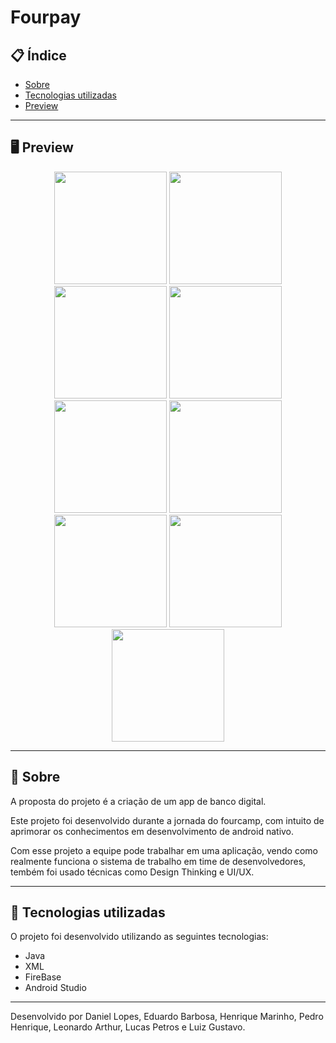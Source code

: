 # Fourpay

## 📋 Índice

- [Sobre](#-Sobre)
- [Tecnologias utilizadas](#-Tecnologias-utilizadas)
- [Preview](#-Preview)

---

## 🖥 Preview 

<div align="center">
    <img src="https://user-images.githubusercontent.com/82883174/155199197-2784d121-f2b5-47d9-907e-6f1833700bdb.png" width="180"> 
    <img src="https://user-images.githubusercontent.com/82883174/155199182-7341d868-3148-433c-8586-2c49e4be9100.png" width="180">
    <img src="https://user-images.githubusercontent.com/82883174/155199190-8f30c7dc-0b92-4db2-b097-4485386782df.png" width="180">
    <img src="https://user-images.githubusercontent.com/82883174/155199195-cc74f05b-2634-4a2a-91e9-7ca3cb9ea013.png" width="180">
    <img src="https://user-images.githubusercontent.com/82883174/155199180-6c6739e2-7869-4de8-bf0a-a7e768acae8a.png" width="180">
    <img src="https://user-images.githubusercontent.com/82883174/155199170-186ac64f-aea2-4309-8fe6-03d760872244.png" width="180">
    <img src="https://user-images.githubusercontent.com/82883174/155199183-feeeb28a-aafc-4136-b9aa-b6cdbb3fbcf2.png" width="180">
    <img src="https://user-images.githubusercontent.com/82883174/155199187-119c4f99-8b4d-4b74-a6cc-53fb5a385711.png" width="180">
    <img src="https://user-images.githubusercontent.com/82883174/155199189-5f40e8bd-7034-498f-b7a9-81c8fa2df295.png" width="180">    
</div>

---

## 📖 Sobre 

A proposta do projeto é a criação de um app de banco digital.
  
Este projeto foi desenvolvido durante a jornada do fourcamp, com intuito de aprimorar os conhecimentos em desenvolvimento de android nativo.

Com esse projeto a equipe pode trabalhar em uma aplicação, vendo como realmente funciona o sistema de trabalho em time de desenvolvedores, tembém foi usado técnicas como Design Thinking e UI/UX.

--- 

## 🚀 Tecnologias utilizadas

O projeto foi desenvolvido utilizando as seguintes tecnologias:

- Java
- XML
- FireBase
- Android Studio

---


Desenvolvido por Daniel Lopes, Eduardo Barbosa, Henrique Marinho, Pedro Henrique, Leonardo Arthur, Lucas Petros e Luiz Gustavo.
